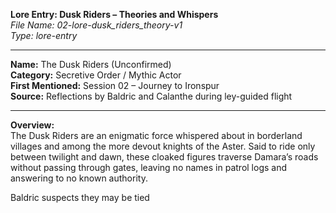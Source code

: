 **Lore Entry: Dusk Riders – Theories and Whispers**  
*File Name: 02-lore-dusk_riders_theory-v1*  
*Type: lore-entry*

---

**Name:** The Dusk Riders (Unconfirmed)  
**Category:** Secretive Order / Mythic Actor  
**First Mentioned:** Session 02 – Journey to Ironspur  
**Source:** Reflections by Baldric and Calanthe during ley-guided flight

---

**Overview:**  
The Dusk Riders are an enigmatic force whispered about in borderland villages and among the more devout knights of the Aster. Said to ride only between twilight and dawn, these cloaked figures traverse Damara’s roads without passing through gates, leaving no names in patrol logs and answering to no known authority.

Baldric suspects they may be tied
